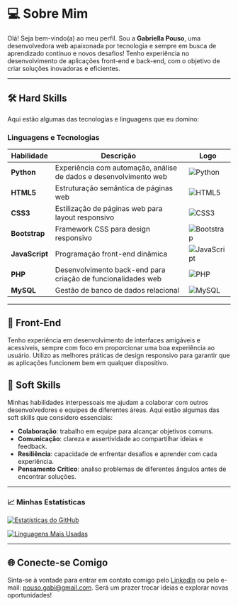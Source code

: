# 💻 Sobre Mim

Olá! Seja bem-vindo(a) ao meu perfil. Sou a **Gabriella Pouso**, uma desenvolvedora web apaixonada por tecnologia e sempre em busca de aprendizado contínuo e novos desafios! Tenho experiência no desenvolvimento de aplicações front-end e back-end, com o objetivo de criar soluções inovadoras e eficientes.

---

## 🛠️ Hard Skills

Aqui estão algumas das tecnologias e linguagens que eu domino:

### Linguagens e Tecnologias

| Habilidade       | Descrição                                                      | Logo                                                                                     |
|------------------|----------------------------------------------------------------|------------------------------------------------------------------------------------------|
| **Python**       | Experiência com automação, análise de dados e desenvolvimento web | ![Python](https://img.icons8.com/color/48/000000/python--v1.png)                         |
| **HTML5**        | Estruturação semântica de páginas web                            | ![HTML5](https://img.icons8.com/color/48/000000/html-5--v1.png)                          |
| **CSS3**         | Estilização de páginas web para layout responsivo               | ![CSS3](https://img.icons8.com/color/48/000000/css3.png)                                 |
| **Bootstrap**    | Framework CSS para design responsivo                            | ![Bootstrap](https://img.icons8.com/color/48/000000/bootstrap.png)                       |
| **JavaScript**   | Programação front-end dinâmica                                  | ![JavaScript](https://img.icons8.com/color/48/000000/javascript--v1.png)                 |
| **PHP**          | Desenvolvimento back-end para criação de funcionalidades web    | ![PHP](https://img.icons8.com/offices/48/000000/php-logo.png)                            |
| **MySQL**        | Gestão de banco de dados relacional                             | ![MySQL](https://img.icons8.com/fluency/48/000000/mysql-logo.png)                        |

---

## 🎨 Front-End

Tenho experiência em desenvolvimento de interfaces amigáveis e acessíveis, sempre com foco em proporcionar uma boa experiência ao usuário. Utilizo as melhores práticas de design responsivo para garantir que as aplicações funcionem bem em qualquer dispositivo.

## 🧩 Soft Skills

Minhas habilidades interpessoais me ajudam a colaborar com outros desenvolvedores e equipes de diferentes áreas. Aqui estão algumas das soft skills que considero essenciais:

- **Colaboração**: trabalho em equipe para alcançar objetivos comuns.
- **Comunicação**: clareza e assertividade ao compartilhar ideias e feedback.
- **Resiliência**: capacidade de enfrentar desafios e aprender com cada experiência.
- **Pensamento Crítico**: analiso problemas de diferentes ângulos antes de encontrar soluções.

---

### 📈 Minhas Estatísticas

[![Estatísticas do GitHub](https://github-readme-stats.vercel.app/api?username=GabriellaPouso&show_icons=true&theme=radical)](https://github.com/GabriellaPouso)

[![Linguagens Mais Usadas](https://github-readme-stats.vercel.app/api/top-langs/?username=GabriellaPouso&layout=compact&theme=radical)](https://github.com/GabriellaPouso)

---

## 🌐 Conecte-se Comigo

Sinta-se à vontade para entrar em contato comigo pelo [LinkedIn](https://www.linkedin.com/in/gabriella-pouso-pcd/) ou pelo e-mail: pouso.gabi@gmail.com. Será um prazer trocar ideias e explorar novas oportunidades!

